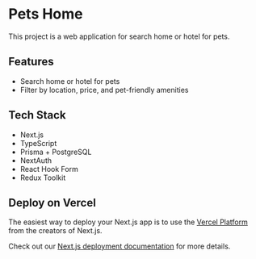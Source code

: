 # Pets Home

This project is a web application for search home or hotel for pets.

## Features

- Search home or hotel for pets
- Filter by location, price, and pet-friendly amenities

## Tech Stack

- Next.js
- TypeScript
- Prisma + PostgreSQL
- NextAuth
- React Hook Form
- Redux Toolkit

## Deploy on Vercel

The easiest way to deploy your Next.js app is to use the [Vercel Platform](https://vercel.com/new?utm_medium=default-template&filter=next.js&utm_source=create-next-app&utm_campaign=create-next-app-readme) from the creators of Next.js.

Check out our [Next.js deployment documentation](https://nextjs.org/docs/app/building-your-application/deploying) for more details.
